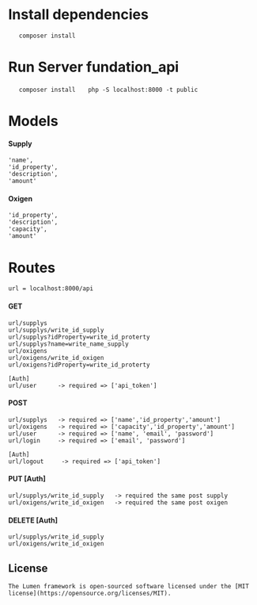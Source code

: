 # Install dependencies
`   composer install`

# Run Server fundation_api
`   composer install`
`   php -S localhost:8000 -t public`

# Models
#### Supply
    'name',
    'id_property',
    'description',
    'amount'

#### Oxigen
    'id_property',
    'description',
    'capacity',
    'amount'


# Routes
    url = localhost:8000/api

#### GET
    url/supplys
    url/supplys/write_id_supply
    url/supplys?idProperty=write_id_proterty
    url/supplys?name=write_name_supply
    url/oxigens
    url/oxigens/write_id_oxigen
    url/oxigens?idProperty=write_id_proterty

    [Auth]
    url/user      -> required => ['api_token']

#### POST
    url/supplys   -> required => ['name','id_property','amount']
    url/oxigens   -> required => ['capacity','id_property','amount']
    url/user      -> required => ['name', 'email', 'password']
    url/login     -> required => ['email', 'password']

    [Auth]
    url/logout     -> required => ['api_token']

#### PUT [Auth]
    url/supplys/write_id_supply   -> required the same post supply
    url/oxigens/write_id_oxigen   -> required the same post oxigen

#### DELETE [Auth]
    url/supplys/write_id_supply 
    url/oxigens/write_id_oxigen 


## License

    The Lumen framework is open-sourced software licensed under the [MIT license](https://opensource.org/licenses/MIT).
